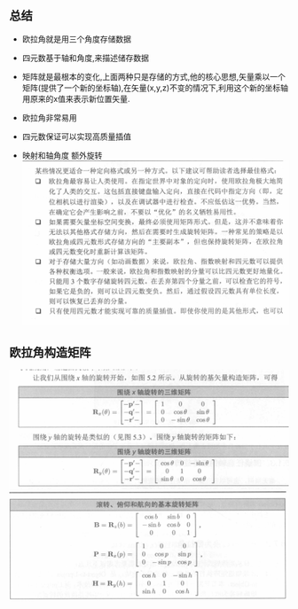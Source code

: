 ## 总结
+ 欧拉角就是用三个角度存储数据
+ 四元数基于轴和角度,来描述储存数据
+ 矩阵就是最根本的变化,上面两种只是存储的方式,他的核心思想,矢量乘以一个矩阵(提供了一个新的坐标轴),在矢量(x,y,z)不变的情况下,利用这个新的坐标轴用原来的x值来表示新位置矢量.


+ 欧拉角非常易用
+ 四元数保证可以实现高质量插值
+ 映射和轴角度 额外旋转
![](2022-11-11-15-53-37.png)


## 欧拉角构造矩阵
![](2022-11-11-16-07-05.png)
![](2022-11-11-16-07-35.png)